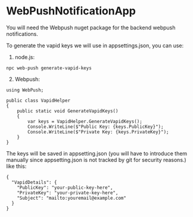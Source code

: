 # WebPushNotificationApp

You will need the Webpush nuget package for the backend webpush notifications.

To generate the vapid keys we will use in appsettings.json, you can use: 
1) node.js:
   
 ```npc web-push generate-vapid-keys```
 
2) Webpush:
```   
using WebPush;

public class VapidHelper
{
    public static void GenerateVapidKeys()
    {
        var keys = VapidHelper.GenerateVapidKeys();
        Console.WriteLine($"Public Key: {keys.PublicKey}");
        Console.WriteLine($"Private Key: {keys.PrivateKey}");
    }
}
```
The keys will be saved in appsetting.json (you will have to introduce them manually since appsetting.json is not tracked by git for security reasons.)
like this:
```
{
  "VapidDetails": {
    "PublicKey": "your-public-key-here",
    "PrivateKey": "your-private-key-here",
    "Subject": "mailto:youremail@example.com"
  }
}
```
